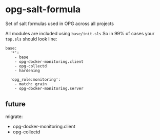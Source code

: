 # opg-salt-formula
Set of salt formulas used in OPG across all projects

All modules are included using `base/init.sls`
So in 99% of cases your `top.sls` should look line:

```
base:
  '*':
    - base
    - opg-docker-monitoring.client
    - opg-collectd
    - hardening

  'opg_role:monitoring':
    - match: grain
    - opg-docker-monitoring.server
```



future
------
migrate:
- opg-docker-monitoring.client
- opg-collectd
